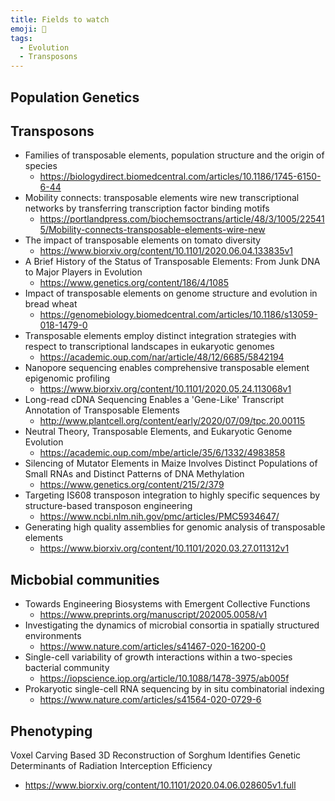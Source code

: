 ```yaml
---
title: Fields to watch
emoji: 🌳
tags:
  - Evolution
  - Transposons
---
```


## Population Genetics

## Transposons
* Families of transposable elements, population structure and the origin of species
  - https://biologydirect.biomedcentral.com/articles/10.1186/1745-6150-6-44
* Mobility connects: transposable elements wire new transcriptional networks by transferring transcription factor binding motifs
    - https://portlandpress.com/biochemsoctrans/article/48/3/1005/225415/Mobility-connects-transposable-elements-wire-new
* The impact of transposable elements on tomato diversity
  - https://www.biorxiv.org/content/10.1101/2020.06.04.133835v1
* A Brief History of the Status of Transposable Elements: From Junk DNA to Major Players in Evolution
  - https://www.genetics.org/content/186/4/1085
* Impact of transposable elements on genome structure and evolution in bread wheat
  - https://genomebiology.biomedcentral.com/articles/10.1186/s13059-018-1479-0
* Transposable elements employ distinct integration strategies with respect to transcriptional landscapes in eukaryotic genomes 
  - https://academic.oup.com/nar/article/48/12/6685/5842194
* Nanopore sequencing enables comprehensive transposable element epigenomic profiling
  - https://www.biorxiv.org/content/10.1101/2020.05.24.113068v1
* Long-read cDNA Sequencing Enables a 'Gene-Like' Transcript Annotation of Transposable Elements
  - http://www.plantcell.org/content/early/2020/07/09/tpc.20.00115
* Neutral Theory, Transposable Elements, and Eukaryotic Genome Evolution
  - https://academic.oup.com/mbe/article/35/6/1332/4983858
* Silencing of Mutator Elements in Maize Involves Distinct Populations of Small RNAs and Distinct Patterns of DNA Methylation
  - https://www.genetics.org/content/215/2/379
* Targeting IS608 transposon integration to highly specific sequences by structure-based transposon engineering
  - https://www.ncbi.nlm.nih.gov/pmc/articles/PMC5934647/
* Generating high quality assemblies for genomic analysis of transposable elements
  - https://www.biorxiv.org/content/10.1101/2020.03.27.011312v1

## Micbobial communities
* Towards Engineering Biosystems with Emergent Collective Functions
  - https://www.preprints.org/manuscript/202005.0058/v1
* Investigating the dynamics of microbial consortia in spatially structured environments
  - https://www.nature.com/articles/s41467-020-16200-0
* Single-cell variability of growth interactions within a two-species bacterial community
  - https://iopscience.iop.org/article/10.1088/1478-3975/ab005f
* Prokaryotic single-cell RNA sequencing by in situ combinatorial indexing
  - https://www.nature.com/articles/s41564-020-0729-6

## Phenotyping
Voxel Carving Based 3D Reconstruction of Sorghum Identifies Genetic Determinants of Radiation Interception Efficiency
  - https://www.biorxiv.org/content/10.1101/2020.04.06.028605v1.full